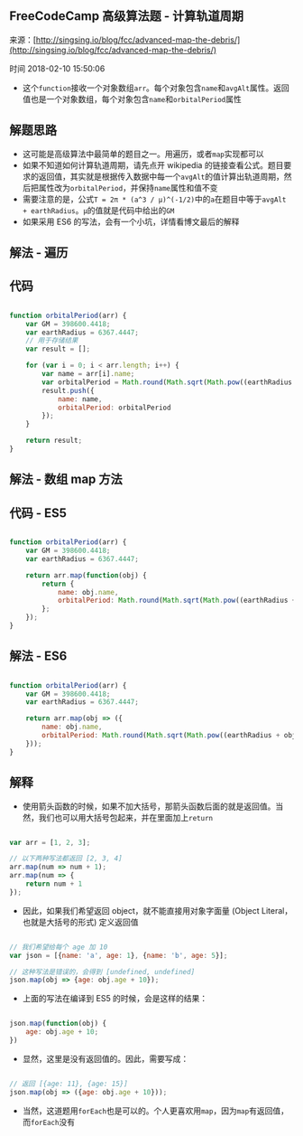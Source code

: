 ## FreeCodeCamp 高级算法题 - 计算轨道周期

来源：[http://singsing.io/blog/fcc/advanced-map-the-debris/](http://singsing.io/blog/fcc/advanced-map-the-debris/)

时间 2018-02-10 15:50:06



* 这个`function`接收一个对象数组`arr`。每个对象包含`name`和`avgAlt`属性。返回值也是一个对象数组，每个对象包含`name`和`orbitalPeriod`属性    

## 解题思路  

* 这可能是高级算法中最简单的题目之一。用遍历，或者`map`实现都可以    
* 如果不知道如何计算轨道周期，请先点开 wikipedia 的链接查看公式。题目要求的返回值，其实就是根据传入数据中每一个`avgAlt`的值计算出轨道周期，然后把属性改为`orbitalPeriod`，并保持`name`属性和值不变    
* 需要注意的是，公式`T = 2π * (a^3 / μ)^(-1/2)`中的`a`在题目中等于`avgAlt + earthRadius`。`μ`的值就是代码中给出的`GM`
* 如果采用 ES6 的写法，会有一个小坑，详情看博文最后的解释

## 解法 - 遍历  

## 代码  

```js

function orbitalPeriod(arr) {
    var GM = 398600.4418;
    var earthRadius = 6367.4447;
    // 用于存储结果
    var result = [];

    for (var i = 0; i < arr.length; i++) {
        var name = arr[i].name;
        var orbitalPeriod = Math.round(Math.sqrt(Math.pow((earthRadius + arr[i].avgAlt), 3) / GM) * 2 * Math.PI);
        result.push({
            name: name,
            orbitalPeriod: orbitalPeriod
        });
    }

    return result;
}

```

## 解法 - 数组 map 方法  

## 代码 - ES5  

```js

function orbitalPeriod(arr) {
    var GM = 398600.4418;
    var earthRadius = 6367.4447;

    return arr.map(function(obj) {
        return {
            name: obj.name,
            orbitalPeriod: Math.round(Math.sqrt(Math.pow((earthRadius + obj.avgAlt), 3) / GM) * 2 * Math.PI)
        };
    });
}

```

## 解法 - ES6  

```js

function orbitalPeriod(arr) {
    var GM = 398600.4418;
    var earthRadius = 6367.4447;

    return arr.map(obj => ({
        name: obj.name,
        orbitalPeriod: Math.round(Math.sqrt(Math.pow((earthRadius + obj.avgAlt), 3) / GM) * 2 * Math.PI)
    }));
}

```

## 解释  

* 使用箭头函数的时候，如果不加大括号，那箭头函数后面的就是返回值。当然，我们也可以用大括号包起来，并在里面加上`return`

```js

var arr = [1, 2, 3];

// 以下两种写法都返回 [2, 3, 4]
arr.map(num => num + 1);
arr.map(num => {
    return num + 1
});

```

* 因此，如果我们希望返回 object，就不能直接用对象字面量 (Object Literal，也就是大括号的形式) 定义返回值

```js

// 我们希望给每个 age 加 10
var json = [{name: 'a', age: 1}, {name: 'b', age: 5}];

// 这种写法是错误的，会得到 [undefined, undefined]
json.map(obj => {age: obj.age + 10});

```

* 上面的写法在编译到 ES5 的时候，会是这样的结果：

```js

json.map(function(obj) {
    age: obj.age + 10;
})

```

* 显然，这里是没有返回值的。因此，需要写成：

```js

// 返回 [{age: 11}, {age: 15}]
json.map(obj => ({age: obj.age + 10}));

```

* 当然，这道题用`forEach`也是可以的。个人更喜欢用`map`，因为`map`有返回值，而`forEach`没有    

